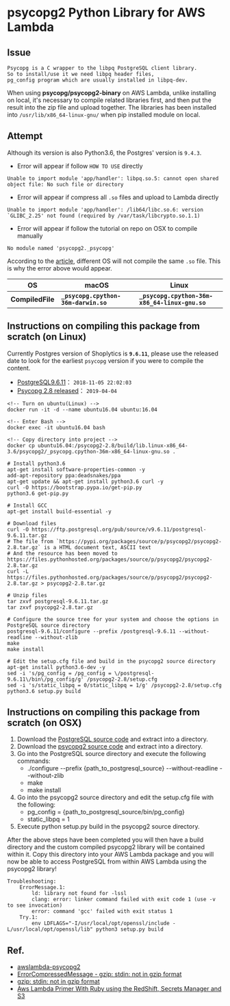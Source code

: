 psycopg2 Python Library for AWS Lambda
===

Issue
---
```
Psycopg is a C wrapper to the libpq PostgreSQL client library.
So to install/use it we need libpq header files,
pg_config program which are usually installed in libpq-dev.
```

When using **psycopg/psycopg2-binary** on AWS Lambda, unlike installing on local, it's necessary to compile related libraries first, and then put the result into the zip file and upload together. The libraries has been installed into `/usr/lib/x86_64-linux-gnu/` when pip installed module on local.


Attempt
---
Although its version is also Python3.6, the Postgres' version is `9.4.3`.

- Error will appear if follow `HOW TO USE` directly
```
Unable to import module 'app/handler': libpq.so.5: cannot open shared object file: No such file or directory
```

- Error will appear if compress all `.so` files and upload to Lambda directly
```
Unable to import module 'app/handler': /lib64/libc.so.6: version `GLIBC_2.25' not found (required by /var/task/libcrypto.so.1.1)
```

- Error will appear if follow the tutorial on repo on OSX to compile manually
```
No module named 'psycopg2._psycopg'
```
According to the [article](https://github.com/jkehler/awslambda-psycopg2/issues/47#issuecomment-532072122), different OS will not compile the same `.so` file. This is why the error above would appear.

|   OS   | macOS | Linux |
| ------ | ----- | ----- |
| **CompiledFile** | **`_psycopg.cpython-36m-darwin.so`** | **`_psycopg.cpython-36m-x86_64-linux-gnu.so`** |



Instructions on compiling this package from scratch (on Linux)
---
Currently Postgres version of Shoplytics is **`9.6.11`**, please use the released date to look for the earliest `psycopg` version if you were to compile the content.

- [PostgreSQL9.6.11](https://www.postgresql.org/ftp/source/v9.6.11/)： `2018-11-05 22:02:03`
- [Psycopg 2.8 released](https://www.psycopg.org/articles/2019/04/04/psycopg-28-released/)： `2019-04-04`


```#BASH
<!-- Turn on ubuntu(Linux) -->
docker run -it -d --name ubuntu16.04 ubuntu:16.04

<!-- Enter Bash -->
docker exec -it ubuntu16.04 bash

<!-- Copy directory into project -->
docker cp ubuntu16.04:/psycopg2-2.8/build/lib.linux-x86_64-3.6/psycopg2/_psycopg.cpython-36m-x86_64-linux-gnu.so .
```

```#BASH
# Install python3.6
apt-get install software-properties-common -y
add-apt-repository ppa:deadsnakes/ppa
apt-get update && apt-get install python3.6 curl -y
curl -O https://bootstrap.pypa.io/get-pip.py
python3.6 get-pip.py

# Install GCC
apt-get install build-essential -y

# Download files
curl -O https://ftp.postgresql.org/pub/source/v9.6.11/postgresql-9.6.11.tar.gz
# The file from `https://pypi.org/packages/source/p/psycopg2/psycopg2-2.8.tar.gz` is a HTML document text, ASCII text
# And the resource has been moved to https://files.pythonhosted.org/packages/source/p/psycopg2/psycopg2-2.8.tar.gz
curl -L https://files.pythonhosted.org/packages/source/p/psycopg2/psycopg2-2.8.tar.gz > psycopg2-2.8.tar.gz

# Unzip files
tar zxvf postgresql-9.6.11.tar.gz
tar zxvf psycopg2-2.8.tar.gz

# Configure the source tree for your system and choose the options in PostgreSQL source directory
postgresql-9.6.11/configure --prefix /postgresql-9.6.11 --without-readline --without-zlib
make
make install

# Edit the setup.cfg file and build in the psycopg2 source directory
apt-get install python3.6-dev -y
sed -i 's/pg_config = /pg_config = \/postgresql-9.6.11\/bin\/pg_config/g' /psycopg2-2.8/setup.cfg
sed -i 's/static_libpq = 0/static_libpq = 1/g' /psycopg2-2.8/setup.cfg
python3.6 setup.py build
```


Instructions on compiling this package from scratch (on OSX)
---
1. Download the [PostgreSQL source code](https://ftp.postgresql.org/pub/source/v9.6.11/postgresql-9.6.11.tar.gz) and extract into a directory.
2. Download the [psycopg2 source code](https://ftp.postgresql.org/pub/source/v9.6.11/postgresql-9.6.11.tar.gz) and extract into a directory.
3. Go into the PostgreSQL source directory and execute the following commands:
    - ./configure --prefix {path_to_postgresql_source} --without-readline --without-zlib
    - make
    - make install
4. Go into the psycopg2 source directory and edit the setup.cfg file with the following:
    - pg_config = {path_to_postgresql_source/bin/pg_config}
    - static_libpq = 1
5. Execute python setup.py build in the psycopg2 source directory.

After the above steps have been completed you will then have a build directory and the custom compiled psycopg2 library will be contained within it. Copy this directory into your AWS Lambda package and you will now be able to access PostgreSQL from within AWS Lambda using the psycopg2 library!


```
Troubleshooting:
    ErrorMessage.1:
        ld: library not found for -lssl
        clang: error: linker command failed with exit code 1 (use -v to see invocation)
        error: command 'gcc' failed with exit status 1
    Try.1:
        env LDFLAGS="-I/usr/local/opt/openssl/include -L/usr/local/opt/openssl/lib" python3 setup.py build
```


Ref.
---
- [awslambda-psycopg2](https://github.com/jkehler/awslambda-psycopg2)
- [ErrorCompressedMessage - gzip: stdin: not in gzip format](https://kknews.cc/code/62nbjkv.html)
- [gzip: stdin: not in gzip format](https://askubuntu.com/questions/877292/gzip-stdin-not-in-gzip-format)
- [Aws Lambda Primer With Ruby using the RedShift, Secrets Manager and S3](https://nisdom.com/posts/2019-05-14-aws-lambda-primer-with-ruby-redshift-s3/)
